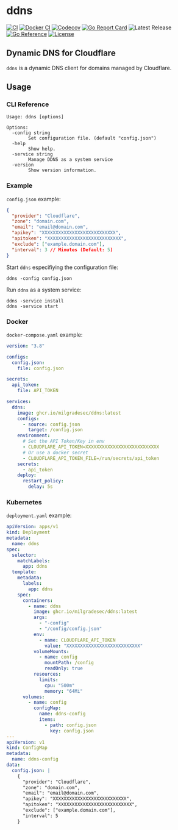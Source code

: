 # ddns

[![CI](https://github.com/milgradesec/ddns/actions/workflows/golang-ci.yml/badge.svg)](https://github.com/milgradesec/ddns/actions/workflows/golang-ci.yml)
[![Docker CI](https://github.com/milgradesec/ddns/actions/workflows/docker-ci.yml/badge.svg)](https://github.com/milgradesec/ddns/actions/workflows/docker-ci.yml)
[![Codecov](https://codecov.io/gh/milgradesec/ddns/branch/main/graph/badge.svg)](https://codecov.io/gh/milgradesec/ddns)
[![Go Report Card](https://goreportcard.com/badge/milgradesec/ddns)](https://goreportcard.com/badge/github.com/milgradesec/ddns)
![Latest Release](https://img.shields.io/github/v/release/milgradesec/ddns)
[![Go Reference](https://pkg.go.dev/badge/github.com/milgradesec/ddns.svg)](https://pkg.go.dev/github.com/milgradesec/ddns)
[![License](https://img.shields.io/badge/License-Apache%202.0-blue.svg)](https://github.com/milgradesec/ddns/blob/master/LICENSE)

## Dynamic DNS for Cloudflare

`ddns` is a dynamic DNS client for domains managed by Cloudflare.

## Usage

### CLI Reference

```shell
Usage: ddns [options]

Options:
  -config string
        Set configuration file. (default "config.json")
  -help
        Show help.
  -service string
        Manage DDNS as a system service
  -version
        Show version information.
```

### Example

`config.json` example:

```json
{
  "provider": "Cloudflare",
  "zone": "domain.com",
  "email": "email@domain.com",
  "apikey": "XXXXXXXXXXXXXXXXXXXXXXXXXXX",
  "apitoken": "XXXXXXXXXXXXXXXXXXXXXXXXXXX",
  "exclude": ["example.domain.com"],
  "interval": 3 // Minutes (Default: 5)
}
```

Start `ddns` especifiying the configuration file:

```shell
ddns -config config.json
```

Run `ddns` as a system service:

```shell
ddns -service install
ddns -service start
```

### Docker

`docker-compose.yaml` example:

```yaml
version: "3.8"

configs:
  config.json:
    file: config.json

secrets:
  api_token:
    file: API_TOKEN

services:
  ddns:
    image: ghcr.io/milgradesec/ddns:latest
    configs:
      - source: config.json
        target: /config.json
    environment:
      # Set the API Token/Key in env
      - CLOUDFLARE_API_TOKEN=XXXXXXXXXXXXXXXXXXXXXXXXXXX
      # Or use a docker secret
      - CLOUDFLARE_API_TOKEN_FILE=/run/secrets/api_token
    secrets:
      - api_token
    deploy:
      restart_policy:
        delay: 5s
```

### Kubernetes

`deployment.yaml` example:

```yaml
apiVersion: apps/v1
kind: Deployment
metadata:
  name: ddns
spec:
  selector:
    matchLabels:
      app: ddns
  template:
    metadata:
      labels:
        app: ddns
    spec:
      containers:
        - name: ddns
          image: ghcr.io/milgradesec/ddns:latest
          args:
            - "-config"
            - "/config/config.json"
          env:
            - name: CLOUDFLARE_API_TOKEN
              value: "XXXXXXXXXXXXXXXXXXXXXXXXXXX"
          volumeMounts:
            - name: config
              mountPath: /config
              readOnly: true
          resources:
            limits:
              cpu: "500m"
              memory: "64Mi"
      volumes:
        - name: config
          configMap:
            name: ddns-config
            items:
              - path: config.json
                key: config.json
---
apiVersion: v1
kind: ConfigMap
metadata:
  name: ddns-config
data:
  config.json: |
    {
      "provider": "Cloudflare",
      "zone": "domain.com",
      "email": "email@domain.com",
      "apikey": "XXXXXXXXXXXXXXXXXXXXXXXXXXX",
      "apitoken": "XXXXXXXXXXXXXXXXXXXXXXXXXXX",
      "exclude": ["example.domain.com"],
      "interval": 5
    }
```

